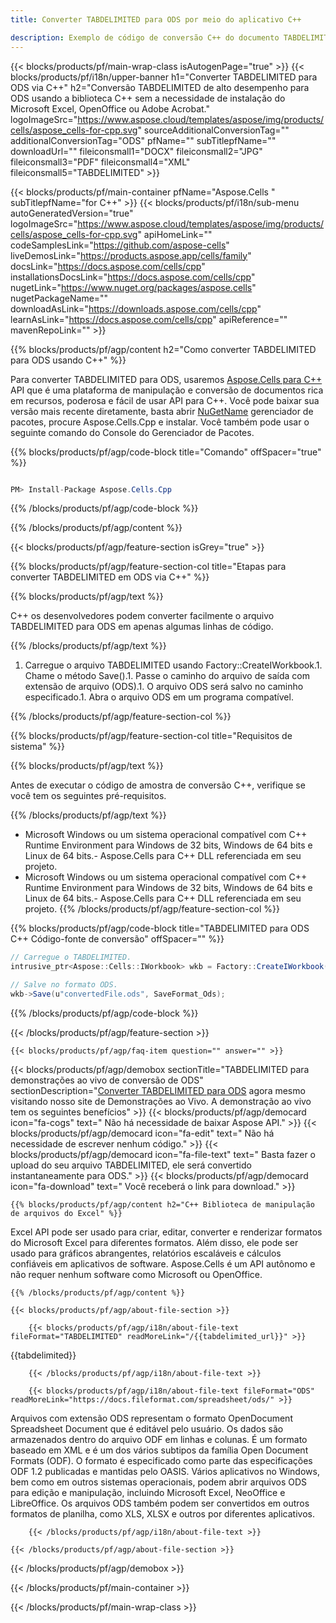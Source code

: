 ```yaml
---
title: Converter TABDELIMITED para ODS por meio do aplicativo C++ 

description: Exemplo de código de conversão C++ do documento TABDELIMITED para o formato ODS. Os programadores podem usar esse código-fonte para conversão em lote TABDELIMITED para ODS em qualquer aplicativo C++.
---
```

{{< blocks/products/pf/main-wrap-class isAutogenPage="true" >}}
{{< blocks/products/pf/i18n/upper-banner h1="Converter TABDELIMITED para ODS via C++" h2="Conversão TABDELIMITED de alto desempenho para ODS usando a biblioteca C++ sem a necessidade de instalação do Microsoft Excel, OpenOffice ou Adobe Acrobat." logoImageSrc="https://www.aspose.cloud/templates/aspose/img/products/cells/aspose_cells-for-cpp.svg" sourceAdditionalConversionTag="" additionalConversionTag="ODS" pfName="" subTitlepfName="" downloadUrl="" fileiconsmall1="DOCX" fileiconsmall2="JPG" fileiconsmall3="PDF" fileiconsmall4="XML" fileiconsmall5="TABDELIMITED" >}}

{{< blocks/products/pf/main-container pfName="Aspose.Cells " subTitlepfName="for C++" >}}
{{< blocks/products/pf/i18n/sub-menu autoGeneratedVersion="true" logoImageSrc="https://www.aspose.cloud/templates/aspose/img/products/cells/aspose_cells-for-cpp.svg" apiHomeLink="" codeSamplesLink="https://github.com/aspose-cells" liveDemosLink="https://products.aspose.app/cells/family" docsLink="https://docs.aspose.com/cells/cpp" installationsDocsLink="https://docs.aspose.com/cells/cpp" nugetLink="https://www.nuget.org/packages/aspose.cells" nugetPackageName="" downloadAsLink="https://downloads.aspose.com/cells/cpp" learnAsLink="https://docs.aspose.com/cells/cpp" apiReference="" mavenRepoLink="" >}}

{{% blocks/products/pf/agp/content h2="Como converter TABDELIMITED para ODS usando C++" %}}

 Para converter TABDELIMITED para ODS, usaremos
 [Aspose.Cells para C++](https://products.aspose.com/cells/cpp) 
 API que é uma plataforma de manipulação e conversão de documentos rica em recursos, poderosa e fácil de usar API para C++. Você pode baixar sua versão mais recente diretamente, basta abrir
 [NuGetName](https://www.nuget.org/packages/aspose.cells) 
 gerenciador de pacotes, procure
 Aspose.Cells.Cpp 
 e instalar. Você também pode usar o seguinte comando do Console do Gerenciador de Pacotes.

{{% blocks/products/pf/agp/code-block title="Comando" offSpacer="true" %}}

```cs

PM> Install-Package Aspose.Cells.Cpp


```

{{% /blocks/products/pf/agp/code-block %}}

{{% /blocks/products/pf/agp/content %}}

{{< blocks/products/pf/agp/feature-section isGrey="true" >}}

{{% blocks/products/pf/agp/feature-section-col title="Etapas para converter TABDELIMITED em ODS via C++" %}}

{{% blocks/products/pf/agp/text %}}

 C++ os desenvolvedores podem converter facilmente o arquivo TABDELIMITED para ODS em apenas algumas linhas de código.

{{% /blocks/products/pf/agp/text %}}

1. Carregue o arquivo TABDELIMITED usando Factory::CreateIWorkbook.1. Chame o método Save().1. Passe o caminho do arquivo de saída com extensão de arquivo (ODS).1. O arquivo ODS será salvo no caminho especificado.1. Abra o arquivo ODS em um programa compatível.

{{% /blocks/products/pf/agp/feature-section-col %}}

{{% blocks/products/pf/agp/feature-section-col title="Requisitos de sistema" %}}

{{% blocks/products/pf/agp/text %}}

 Antes de executar o código de amostra de conversão C++, verifique se você tem os seguintes pré-requisitos.

{{% /blocks/products/pf/agp/text %}}

- Microsoft Windows ou um sistema operacional compatível com C++ Runtime Environment para Windows de 32 bits, Windows de 64 bits e Linux de 64 bits.- Aspose.Cells para C++ DLL referenciada em seu projeto.
- Microsoft Windows ou um sistema operacional compatível com C++ Runtime Environment para Windows de 32 bits, Windows de 64 bits e Linux de 64 bits.- Aspose.Cells para C++ DLL referenciada em seu projeto.
{{% /blocks/products/pf/agp/feature-section-col %}}

{{% blocks/products/pf/agp/code-block title="TABDELIMITED para ODS C++ Código-fonte de conversão" offSpacer="" %}}

```cs
// Carregue o TABDELIMITED.
intrusive_ptr<Aspose::Cells::IWorkbook> wkb = Factory::CreateIWorkbook(u"sourceFile.tabdelimited");

// Salve no formato ODS.
wkb->Save(u"convertedFile.ods", SaveFormat_Ods);


```

{{% /blocks/products/pf/agp/code-block %}}

{{< /blocks/products/pf/agp/feature-section >}}

    {{< blocks/products/pf/agp/faq-item question="" answer="" >}}
 

<!-- aboutfile Starts -->

{{< blocks/products/pf/agp/demobox sectionTitle="TABDELIMITED para demonstrações ao vivo de conversão de ODS" sectionDescription="[Converter TABDELIMITED para ODS](https://products.aspose.app/cells/conversion/tabdelimited-to-ods) agora mesmo visitando nosso site de Demonstrações ao Vivo. A demonstração ao vivo tem os seguintes benefícios" >}}
        {{< blocks/products/pf/agp/democard icon="fa-cogs" text=" Não há necessidade de baixar Aspose API." >}}
        {{< blocks/products/pf/agp/democard icon="fa-edit" text=" Não há necessidade de escrever nenhum código." >}}
        {{< blocks/products/pf/agp/democard icon="fa-file-text" text=" Basta fazer o upload do seu arquivo TABDELIMITED, ele será convertido instantaneamente para ODS." >}}
        {{< blocks/products/pf/agp/democard icon="fa-download" text=" Você receberá o link para download." >}}

    {{% blocks/products/pf/agp/content h2="C++ Biblioteca de manipulação de arquivos do Excel" %}}

 Excel API pode ser usado para criar, editar, converter e renderizar formatos do Microsoft Excel para diferentes formatos. Além disso, ele pode ser usado para gráficos abrangentes, relatórios escaláveis e cálculos confiáveis em aplicativos de software. Aspose.Cells é um API autônomo e não requer nenhum software como Microsoft ou OpenOffice.  



    {{% /blocks/products/pf/agp/content %}}

    {{< blocks/products/pf/agp/about-file-section >}}

        {{< blocks/products/pf/agp/i18n/about-file-text fileFormat="TABDELIMITED" readMoreLink="/{{tabdelimited_url}}" >}}

{{tabdelimited}}

        {{< /blocks/products/pf/agp/i18n/about-file-text >}}

        {{< blocks/products/pf/agp/i18n/about-file-text fileFormat="ODS" readMoreLink="https://docs.fileformat.com/spreadsheet/ods/" >}}

Arquivos com extensão ODS representam o formato OpenDocument Spreadsheet Document que é editável pelo usuário. Os dados são armazenados dentro do arquivo ODF em linhas e colunas. É um formato baseado em XML e é um dos vários subtipos da família Open Document Formats (ODF). O formato é especificado como parte das especificações ODF 1.2 publicadas e mantidas pelo OASIS. Vários aplicativos no Windows, bem como em outros sistemas operacionais, podem abrir arquivos ODS para edição e manipulação, incluindo Microsoft Excel, NeoOffice e LibreOffice. Os arquivos ODS também podem ser convertidos em outros formatos de planilha, como XLS, XLSX e outros por diferentes aplicativos.

        {{< /blocks/products/pf/agp/i18n/about-file-text >}}

    {{< /blocks/products/pf/agp/about-file-section >}}

{{< /blocks/products/pf/agp/demobox >}}

<!-- aboutfile Ends -->



{{< /blocks/products/pf/main-container >}}
    
{{< /blocks/products/pf/main-wrap-class >}}
